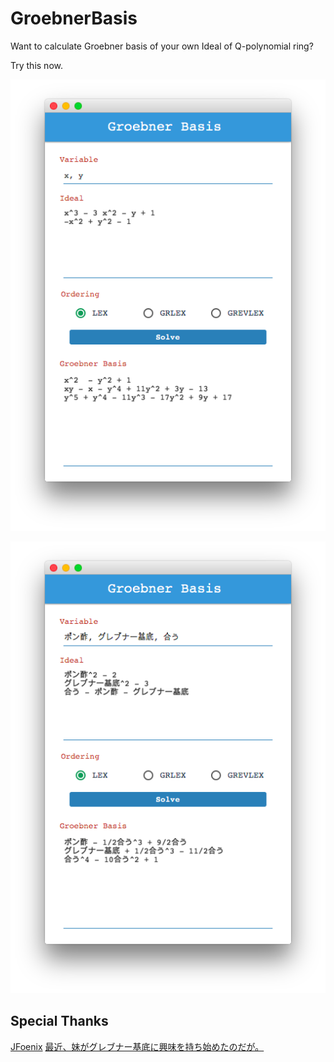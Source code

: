 # GroebnerBasis

Want to calculate Groebner basis of your own Ideal of Q-polynomial ring?

Try this now.

![img1](https://github.com/ryunryunryun/GroebnerBasis/blob/master/pic/img1.png)

![imggrbpnz](https://github.com/ryunryunryun/GroebnerBasis/blob/master/pic/img_grbpnz.png)

## Special Thanks
[JFoenix](https://github.com/jfoenixadmin/JFoenix)
[最近、妹がグレブナー基底に興味を持ち始めたのだが。](https://kakuyomu.jp/works/1177354054880542193)
